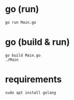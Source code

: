 # go (run)
`go run Main.go`  

# go (build & run)
`go build Main.go`  
`./Main`  

# requirements
`sudo apt install golang`  
